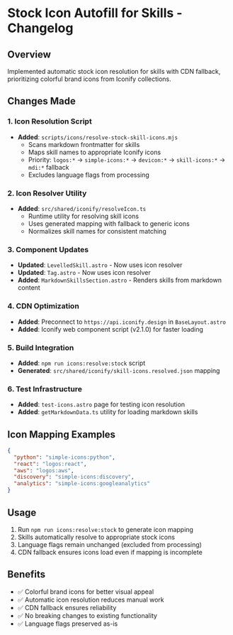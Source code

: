 # Stock Icon Autofill for Skills - Changelog

## Overview
Implemented automatic stock icon resolution for skills with CDN fallback, prioritizing colorful brand icons from Iconify collections.

## Changes Made

### 1. Icon Resolution Script
- **Added**: `scripts/icons/resolve-stock-skill-icons.mjs`
  - Scans markdown frontmatter for skills
  - Maps skill names to appropriate Iconify icons
  - Priority: `logos:*` → `simple-icons:*` → `devicon:*` → `skill-icons:*` → `mdi:*` fallback
  - Excludes language flags from processing

### 2. Icon Resolver Utility
- **Added**: `src/shared/iconify/resolveIcon.ts`
  - Runtime utility for resolving skill icons
  - Uses generated mapping with fallback to generic icons
  - Normalizes skill names for consistent matching

### 3. Component Updates
- **Updated**: `LevelledSkill.astro` - Now uses icon resolver
- **Updated**: `Tag.astro` - Now uses icon resolver
- **Added**: `MarkdownSkillsSection.astro` - Renders skills from markdown content

### 4. CDN Optimization
- **Added**: Preconnect to `https://api.iconify.design` in `BaseLayout.astro`
- **Added**: Iconify web component script (v2.1.0) for faster loading

### 5. Build Integration
- **Added**: `npm run icons:resolve:stock` script
- **Generated**: `src/shared/iconify/skill-icons.resolved.json` mapping

### 6. Test Infrastructure
- **Added**: `test-icons.astro` page for testing icon resolution
- **Added**: `getMarkdownData.ts` utility for loading markdown skills

## Icon Mapping Examples
```json
{
  "python": "simple-icons:python",
  "react": "logos:react", 
  "aws": "logos:aws",
  "discovery": "simple-icons:discovery",
  "analytics": "simple-icons:googleanalytics"
}
```

## Usage
1. Run `npm run icons:resolve:stock` to generate icon mapping
2. Skills automatically resolve to appropriate stock icons
3. Language flags remain unchanged (excluded from processing)
4. CDN fallback ensures icons load even if mapping is incomplete

## Benefits
- ✅ Colorful brand icons for better visual appeal
- ✅ Automatic icon resolution reduces manual work
- ✅ CDN fallback ensures reliability
- ✅ No breaking changes to existing functionality
- ✅ Language flags preserved as-is
